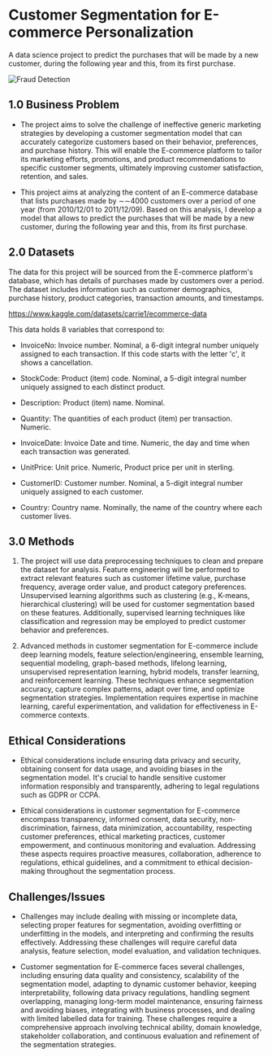 # Customer Segmentation for E-commerce Personalization

A data science project to predict the purchases that will be made by a new customer, during the following year and this, from its first purchase.

![Fraud Detection](https://nexocode.com/images/nlp-in-telecommunication-thumbnail.webp)


## 1.0 Business Problem

* The project aims to solve the challenge of ineffective generic marketing strategies by developing a customer segmentation model that can accurately categorize customers based on their behavior, preferences, and purchase history. This will enable the E-commerce platform to tailor its marketing efforts, promotions, and product recommendations to specific customer segments, ultimately improving customer satisfaction, retention, and sales. 

* This project aims at analyzing the content of an E-commerce database that lists purchases made by ∼∼4000 customers over a period of one year (from 2010/12/01 to 2011/12/09). Based on this analysis, I develop a model that allows to predict the purchases that will be made by a new customer, during the following year and this, from its first purchase.

## 2.0 Datasets

The data for this project will be sourced from the E-commerce platform's database, which has details of purchases made by customers over a period. The dataset includes information such as customer demographics, purchase history, product categories, transaction amounts, and timestamps. 

https://www.kaggle.com/datasets/carrie1/ecommerce-data

This data holds 8 variables that correspond to:

* InvoiceNo: Invoice number. Nominal, a 6-digit integral number uniquely assigned to each transaction. If this code starts with the letter 'c', it shows a cancellation.

* StockCode: Product (item) code. Nominal, a 5-digit integral number uniquely assigned to each distinct product.

* Description: Product (item) name. Nominal. 

* Quantity: The quantities of each product (item) per transaction. Numeric. 

* InvoiceDate: Invoice Date and time. Numeric, the day and time when each transaction was generated. 

* UnitPrice: Unit price. Numeric, Product price per unit in sterling. 

* CustomerID: Customer number. Nominal, a 5-digit integral number uniquely assigned to each customer.

* Country: Country name. Nominally, the name of the country where each customer lives. 

## 3.0 Methods

1. The project will use data preprocessing techniques to clean and prepare the dataset for analysis. Feature engineering will be performed to extract relevant features such as customer lifetime value, purchase frequency, average order value, and product category preferences. Unsupervised learning algorithms such as clustering (e.g., K-means, hierarchical clustering) will be used for customer segmentation based on these features. Additionally, supervised learning techniques like classification and regression may be employed to predict customer behavior and preferences. 
 
2. Advanced methods in customer segmentation for E-commerce include deep learning models, feature selection/engineering, ensemble learning, sequential modeling, graph-based methods, lifelong learning, unsupervised representation learning, hybrid models, transfer learning, and reinforcement learning. These techniques enhance segmentation accuracy, capture complex patterns, adapt over time, and optimize segmentation strategies. Implementation requires expertise in machine learning, careful experimentation, and validation for effectiveness in E-commerce contexts. 

## Ethical Considerations

* Ethical considerations include ensuring data privacy and security, obtaining consent for data usage, and avoiding biases in the segmentation model. It's crucial to handle sensitive customer information responsibly and transparently, adhering to legal regulations such as GDPR or CCPA. 
 
* Ethical considerations in customer segmentation for E-commerce encompass transparency, informed consent, data security, non-discrimination, fairness, data minimization, accountability, respecting customer preferences, ethical marketing practices, customer empowerment, and continuous monitoring and evaluation. Addressing these aspects requires proactive measures, collaboration, adherence to regulations, ethical guidelines, and a commitment to ethical decision-making throughout the segmentation process. 
 
 ## Challenges/Issues

* Challenges may include dealing with missing or incomplete data, selecting proper features for segmentation, avoiding overfitting or underfitting in the models, and interpreting and confirming the results effectively. Addressing these challenges will require careful data analysis, feature selection, model evaluation, and validation techniques. 

* Customer segmentation for E-commerce faces several challenges, including ensuring data quality and consistency, scalability of the segmentation model, adapting to dynamic customer behavior, keeping interpretability, following data privacy regulations, handling segment overlapping, managing long-term model maintenance, ensuring fairness and avoiding biases, integrating with business processes, and dealing with limited labelled data for training. These challenges require a comprehensive approach involving technical ability, domain knowledge, stakeholder collaboration, and continuous evaluation and refinement of the segmentation strategies. 


